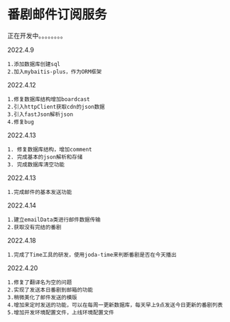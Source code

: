 # 番剧邮件订阅服务
正在开发中。。。。。。。。

2022.4.9
```
1.添加数据库创建sql
2.加入mybaitis-plus，作为ORM框架
```

2022.4.12
```
1.修复数据库结构增加boardcast
2.引入httpClient获取cdn的json数据
3.引入fastJson解析json
4.修复bug
```

2022.4.13
```
1. 修复数据库结构，增加comment
2. 完成基本的json解析和存储
3. 完成数据库清空功能
```

2022.4.13
```
1.完成邮件的基本发送功能
```
2022.4.14
```
1.建立emailData类进行邮件数据传输
2.获取没有完结的番剧
```
2022.4.18
```
1.完成了Time工具的研发，使用joda-time来判断番剧是否在今天播出
```
2022.4.20
```
1.修复了翻译名为空的问题
2.实现了发送本日番剧到邮箱的功能
3.稍微美化了邮件发送的模版
4.增加来定时发送的功能，可以在每周一更新数据库，每天早上9点发送今日更新的番剧列表
5.增加开发环境配置文件，上线环境配置文件
```

